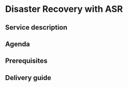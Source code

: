 # Disaster Recovery with ASR

## Service description


## Agenda


## Prerequisites


## Delivery guide